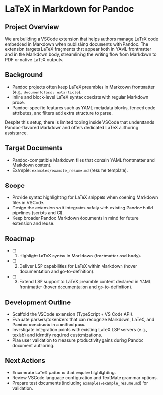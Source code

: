 # LaTeX in Markdown for Pandoc

## Project Overview

We are building a VSCode extension that helps authors manage LaTeX code embedded in Markdown when publishing documents with Pandoc. The extension targets LaTeX fragments that appear both in YAML frontmatter and in the Markdown body, streamlining the writing flow from Markdown to PDF or native LaTeX outputs.

## Background

- Pandoc projects often keep LaTeX preambles in Markdown frontmatter (e.g., `documentclass: extarticle`).
- Inline and block-level LaTeX syntax coexists with regular Markdown prose.
- Pandoc-specific features such as YAML metadata blocks, fenced code attributes, and filters add extra structure to parse.

Despite this setup, there is limited tooling inside VSCode that understands Pandoc-flavored Markdown and offers dedicated LaTeX authoring assistance.

## Target Documents

- Pandoc-compatible Markdown files that contain YAML frontmatter and Markdown content.
- Example: `examples/example_resume.md` (resume template).

## Scope

- Provide syntax highlighting for LaTeX snippets when opening Markdown files in VSCode.
- Design the extension so it integrates safely with existing Pandoc build pipelines (scripts and CI).
- Keep broader Pandoc Markdown documents in mind for future extension and reuse.

## Roadmap

- [ ] 1. Highlight LaTeX syntax in Markdown (frontmatter and body).
- [ ] 2. Deliver LSP capabilities for LaTeX within Markdown (hover documentation and go-to-definition).
- [ ] 3. Extend LSP support to LaTeX preamble content declared in YAML frontmatter (hover documentation and go-to-definition).

## Development Outline

- Scaffold the VSCode extension (TypeScript + VS Code API).
- Evaluate parsers/tokenizers that can recognize Markdown, LaTeX, and Pandoc constructs in a unified pass.
- Investigate integration points with existing LaTeX LSP servers (e.g., texlab) and identify required customizations.
- Plan user validation to measure productivity gains during Pandoc document authoring.

## Next Actions

- Enumerate LaTeX patterns that require highlighting.
- Review VSCode language configuration and TextMate grammar options.
- Prepare test documents (including `examples/example_resume.md`) for validation.

